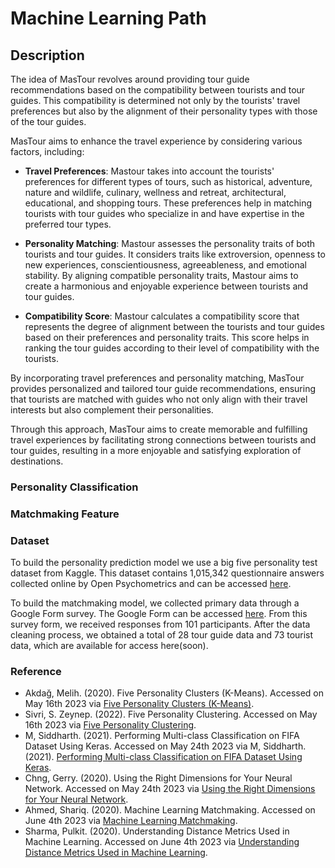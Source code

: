# Machine Learning Path

## Description
The idea of MasTour revolves around providing tour guide recommendations based on the compatibility between tourists and tour guides. This compatibility is determined not only by the tourists' travel preferences but also by the alignment of their personality types with those of the tour guides.

MasTour aims to enhance the travel experience by considering various factors, including:

- **Travel Preferences**: Mastour takes into account the tourists' preferences for different types of tours, such as historical, adventure, nature and wildlife, culinary, wellness and retreat, architectural, educational, and shopping tours. These preferences help in matching tourists with tour guides who specialize in and have expertise in the preferred tour types.

- **Personality Matching**: Mastour assesses the personality traits of both tourists and tour guides. It considers traits like extroversion, openness to new experiences, conscientiousness, agreeableness, and emotional stability. By aligning compatible personality traits, Mastour aims to create a harmonious and enjoyable experience between tourists and tour guides.

- **Compatibility Score**: Mastour calculates a compatibility score that represents the degree of alignment between the tourists and tour guides based on their preferences and personality traits. This score helps in ranking the tour guides according to their level of compatibility with the tourists.

By incorporating travel preferences and personality matching, MasTour provides personalized and tailored tour guide recommendations, ensuring that tourists are matched with guides who not only align with their travel interests but also complement their personalities.

Through this approach, MasTour aims to create memorable and fulfilling travel experiences by facilitating strong connections between tourists and tour guides, resulting in a more enjoyable and satisfying exploration of destinations.

### Personality Classification
### Matchmaking Feature
### Dataset

To build the personality prediction model we use a big five personality test dataset from Kaggle. This dataset contains 1,015,342 questionnaire answers collected online by Open Psychometrics and can be accessed [here](https://www.kaggle.com/datasets/tunguz/big-five-personality-test).

To build the matchmaking model, we collected primary data through a Google Form survey. The Google Form can be accessed [here](https://docs.google.com/forms/d/e/1FAIpQLScI-_8k0maIxFXTGHLj-qNT8wQToCuOT9TrCMpav35_6bie1A/viewform). From this survey form, we received responses from 101 participants. After the data cleaning process, we obtained a total of 28 tour guide data and 73 tourist data, which are available for access here(soon).

### Reference

- Akdağ, Melih. (2020). Five Personality Clusters (K-Means). Accessed on May 16th 2023 via [Five Personality Clusters (K-Means)](https://www.kaggle.com/code/akdagmelih/five-personality-clusters-k-means).
- Sivri, S. Zeynep. (2022). Five Personality Clustering. Accessed on May 16th 2023 via [Five Personality Clustering](https://www.kaggle.com/code/zeynepsivri/five-personality-clustering).
- M, Siddharth. (2021). Performing Multi-class Classification on FIFA Dataset Using Keras. Accessed on May 24th 2023 via M, Siddharth. (2021). [Performing Multi-class Classification on FIFA Dataset Using Keras](https://www.analyticsvidhya.com/blog/2021/07/performing-multi-class-classification-on-fifa-dataset-using-keras/).
- Chng, Gerry. (2020). Using the Right Dimensions for Your Neural Network. Accessed on May 24th 2023 via [Using the Right Dimensions for Your Neural Network](https://towardsdatascience.com/using-the-right-dimensions-for-your-neural-network-2d864824d0df).
- Ahmed, Shariq. (2020). Machine Learning Matchmaking. Accessed on June 4th 2023 via [Machine Learning Matchmaking](https://towardsdatascience.com/machine-learning-matchmaking-4416579d4d5e).
- Sharma, Pulkit. (2020). Understanding Distance Metrics Used in Machine Learning. Accessed on June 4th 2023 via [Understanding Distance Metrics Used in Machine Learning](https://www.analyticsvidhya.com/blog/2020/02/4-types-of-distance-metrics-in-machine-learning/).
